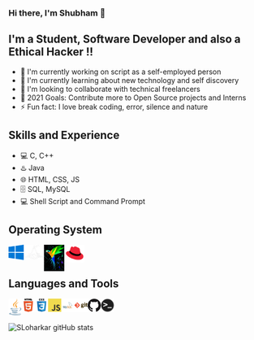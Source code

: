 ### Hi there, I'm Shubham 👋

## I'm a Student, Software Developer and also a Ethical Hacker !!

- 🔭 I'm currently working on script as a self-employed person
- 🌱 I'm currently learning about new technology and self discovery
- 👯 I'm looking to collaborate with technical freelancers
- 🥅 2021 Goals: Contribute more to Open Source projects and Interns
- ⚡ Fun fact: I love break coding, error, silence and nature

## Skills and Experience
* 💻 C, C++
* ♨️ Java
* 🌐 HTML, CSS, JS
* 🗄️ SQL, MySQL
* 💻 Shell Script and Command Prompt

## Operating System    

[<img align="left" alt="Windows" width="30px" src="Icons/Windows.png" title="Windows 10"/>][windows]
[<img align="left" alt="Kali Linux" width="40px" src="Icons/Kali Linux.png" title="Kali Linux" />][kali]
[<img align="left" alt="Parrot Linux" width="40px" src="Icons/Parrot_Linux.jpg" title="Parrot Linux" />][parrot]
[<img align="left" alt="Red Hat" width="40px" src="Icons/Red Hat Linux.png" title="Red Hat" />][red hat]


[windows]: https://www.microsoft.com/en-in/windows
[kali]: https://www.kali.org/
[parrot]: https://www.parrotsec.org/
[red hat]: https://www.redhat.com/en
<br><br>

## Languages and Tools

[<img align="left" alt="Java" width="26px" src="Icons/java.png" title="Java" />][java]
[<img align="left" alt="HTML5" width="26px" src="Icons/html.png" title="HTML5" />][webdevplaylist]
[<img align="left" alt="CSS3" width="26px" src="Icons/css.png" title="CSS3" />][webdevplaylist1]
[<img align="left" alt="JavaScript" width="26px" src="Icons/javascript.png" title="JavaScript"  />][webdevplaylist2]
[<img align="left" alt="MySQL" width="26px" src="Icons/mysql.png" title="MySQL" />][webdevplaylist4]
<img align="left" alt="Git" width="26px" src="Icons/git.png" title="Git" />
<img align="left" alt="GitHub" width="26px" src="Icons/github.png" title="GitHub" />
<img align="left" alt="Terminal" width="26px" src="Icons/terminal.png"  />

[java]: https://www.javatpoint.com/java-tutorial
[webdevplaylist]: https://www.w3schools.com/html/
[webdevplaylist1]: https://www.w3schools.com/css/default.asp
[webdevplaylist2]: https://www.w3schools.com/js/default.asp
[webdevplaylist4]: https://www.tutorialspoint.com/mysql/index.htm

<br/><br/>

![SLoharkar gitHub stats](https://github-readme-stats.vercel.app/api?username=sloharkar)


